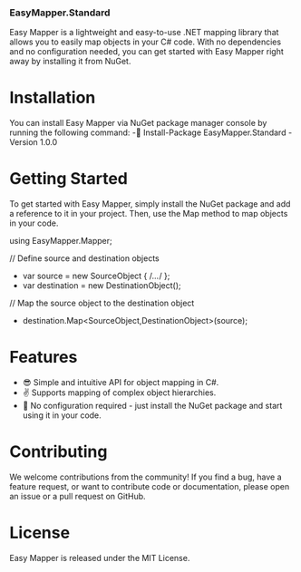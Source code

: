 ### EasyMapper.Standard

Easy Mapper is a lightweight and easy-to-use .NET mapping library that allows you to easily map objects in your C# code. With no dependencies and no configuration needed, you can get started with Easy Mapper right away by installing it from NuGet.

# Installation 
You can install Easy Mapper via NuGet package manager console by running the following command:
-🤖 Install-Package EasyMapper.Standard -Version 1.0.0

# Getting Started
To get started with Easy Mapper, simply install the NuGet package and add a reference to it in your project. Then, use the Map method to map objects in your code.

using EasyMapper.Mapper;

// Define source and destination objects
- var source = new SourceObject { /*...*/ };
- var destination = new DestinationObject();

// Map the source object to the destination object
- destination.Map<SourceObject,DestinationObject>(source);

# Features
- 😎 Simple and intuitive API for object mapping in C#.
- ✌️ Supports mapping of complex object hierarchies.
- 🎉 No configuration required - just install the NuGet package and start using it in your code.

# Contributing
We welcome contributions from the community! If you find a bug, have a feature request, or want to contribute code or documentation, please open an issue or a pull request on GitHub.

# License
Easy Mapper is released under the MIT License.

